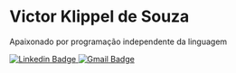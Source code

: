 <h1>Victor Klippel de Souza </h1>
<p>Apaixonado por programação independente da linguagem</p>

<p>
<a href="https://www.linkedin.com/in/victor-klippel-de-souza-89b5a4a5/" rel="nofollow"><img src="https://avatars2.githubusercontent.com/u/11321900?s=400&u=3528f0e44ae89314995fc342335289ab7bf7bab3&v=4" alt="Linkedin Badge" 
</a>
<a href="mailto:victorklippel@hotmail.com">
 <img src="https://camo.githubusercontent.com/e3ce458755e636f3dd5ca6064f403abf45c86594/68747470733a2f2f696d672e736869656c64732e696f2f62616467652f2d646965676f2e736368656c6c2e6640676d61696c2e636f6d2d3636333363633f7374796c653d666c61742d737175617265266c6f676f3d476d61696c266c6f676f436f6c6f723d7768697465266c696e6b3d6d61696c746f3a646965676f2e736368656c6c2e6640676d61696c2e636f6d" alt="Gmail Badge" data-canonical-src="https://img.shields.io/badge/-diego.schell.f@gmail.com-6633cc?style=flat-square&amp;logo=Gmail&amp;logoColor=white&amp;link=mailto:diego.schell.f@gmail.com" style="max-width:100%;">
  </a>
  </p>
